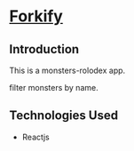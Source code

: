 # [Forkify](https://rizwan230698.github.io/monsters-rolodex/)
## Introduction
This is a monsters-rolodex app.

filter monsters by name.


## Technologies Used
* Reactjs
